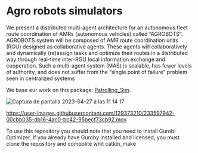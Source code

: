 # Agro robots simulators 

We present a distributed multi-agent architecture for an autonomous fleet route coordination of AMRs (autonomous vehicles) called “AGROBOTS”. AGROBOTS system will be composed of AMR route coordination units (RGU) designed as collaborative agents. These agents will collaboratively and dynamically (re)assign tasks and optimize their routes in a distributed way through real-time inter-RGU local information exchange and cooperation. Such a multi-agent system (MAS) is scalable, has fewer levels of authority, and does not suffer from the “single point of failure” problem seen in centralized systems

We base our work on this package: [Patrolling_Sim](https://github.com/davidbsp/patrolling_sim.git).

![Captura de pantalla 2023-04-27 a las 11 14 17](https://user-images.githubusercontent.com/129373210/234817280-e5cc1ea9-c68b-4ca5-8256-cfc70bc539ce.png)




https://user-images.githubusercontent.com/129373210/233597942-00cbb035-db16-4ac0-bc42-95becf73cb92.mov


To use this repository you should note that you need to install Gurobi Optimizer.
If you already have Guroby installed and licensed, you must clone the repository and compolite whit catkin_make
